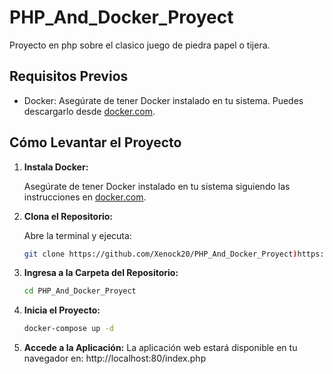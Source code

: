 # PHP_And_Docker_Proyect
Proyecto en php sobre el clasico juego de piedra papel o tijera.

## Requisitos Previos

- Docker: Asegúrate de tener Docker instalado en tu sistema. Puedes descargarlo desde [docker.com](https://www.docker.com/get-started).

## Cómo Levantar el Proyecto

1. **Instala Docker:**

   Asegúrate de tener Docker instalado en tu sistema siguiendo las instrucciones en [docker.com](https://www.docker.com/get-started).

2. **Clona el Repositorio:**

   Abre la terminal y ejecuta:

   ```bash
   git clone https://github.com/Xenock20/PHP_And_Docker_Proyect)https://github.com/Xenock20/PHP_And_Docker_Proyect
   ```

3. **Ingresa a la Carpeta del Repositorio:**

     ```bash
     cd PHP_And_Docker_Proyect
     ```

4. **Inicia el Proyecto:**

     ```bash
     docker-compose up -d
     ```

5. **Accede a la Aplicación:**
  La aplicación web estará disponible en tu navegador en: http://localhost:80/index.php
